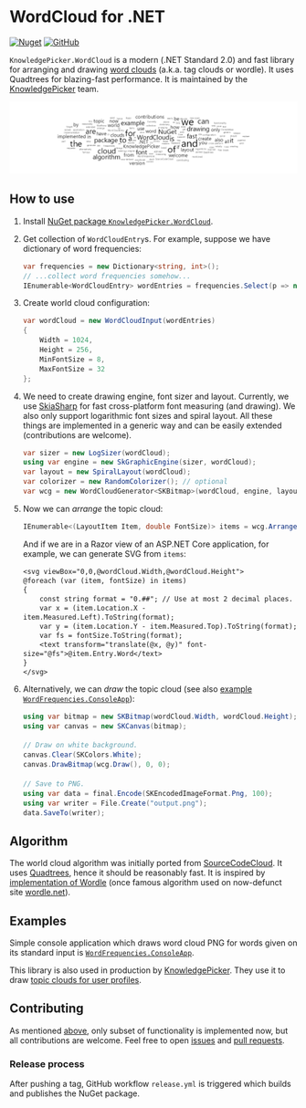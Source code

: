 # WordCloud for .NET

[![Nuget](https://img.shields.io/nuget/v/KnowledgePicker.WordCloud?logo=nuget)](https://www.nuget.org/packages/KnowledgePicker.WordCloud/)
[![GitHub](https://img.shields.io/github/last-commit/knowledgepicker/word-cloud/master?logo=github)](https://github.com/knowledgepicker/word-cloud)

`KnowledgePicker.WordCloud` is a modern (.NET Standard 2.0) and fast library for arranging and drawing [word clouds](https://knowledgepicker.com/t/427/tag-word-cloud) (a.k.a. tag clouds or wordle). It uses Quadtrees for blazing-fast performance. It is maintained by the [KnowledgePicker](https://knowledgepicker.com) team.

![Sample Word Cloud](example.png)

## How to use

1. Install [NuGet package `KnowledgePicker.WordCloud`](https://www.nuget.org/packages/KnowledgePicker.WordCloud/).
2. Get collection of `WordCloudEntry`s. For example, suppose we have dictionary of word frequencies:

   ```cs
   var frequencies = new Dictionary<string, int>();
   // ...collect word frequencies somehow...
   IEnumerable<WordCloudEntry> wordEntries = frequencies.Select(p => new WordCloudEntry(p.Key, p.Value));
   ```

3. Create world cloud configuration:

   ```cs
   var wordCloud = new WordCloudInput(wordEntries)
   {
       Width = 1024,
       Height = 256,
       MinFontSize = 8,
       MaxFontSize = 32
   };
   ```

4. We need to create drawing engine, font sizer and layout. Currently, we use [SkiaSharp](https://github.com/mono/SkiaSharp) for fast cross-platform font measuring (and drawing). We also only support logarithmic font sizes and spiral layout. All these things are implemented in a generic way and can be easily extended (contributions are welcome).

   ```cs
   var sizer = new LogSizer(wordCloud);
   using var engine = new SkGraphicEngine(sizer, wordCloud);
   var layout = new SpiralLayout(wordCloud);
   var colorizer = new RandomColorizer(); // optional
   var wcg = new WordCloudGenerator<SKBitmap>(wordCloud, engine, layout, colorizer);
   ```

5. Now we can *arrange* the topic cloud:

   ```cs
   IEnumerable<(LayoutItem Item, double FontSize)> items = wcg.Arrange();
   ```

   And if we are in a Razor view of an ASP.NET Core application, for example, we can generate SVG from `items`:

   ```cshtml
   <svg viewBox="0,0,@wordCloud.Width,@wordCloud.Height">
   @foreach (var (item, fontSize) in items)
   {
       const string format = "0.##"; // Use at most 2 decimal places.
       var x = (item.Location.X - item.Measured.Left).ToString(format);
       var y = (item.Location.Y - item.Measured.Top).ToString(format);
       var fs = fontSize.ToString(format);
       <text transform="translate(@x, @y)" font-size="@fs">@item.Entry.Word</text>
   }
   </svg>
   ```

6. Alternatively, we can *draw* the topic cloud (see also [example `WordFrequencies.ConsoleApp`](examples/WordFrequency.ConsoleApp)):

   ```cs
   using var bitmap = new SKBitmap(wordCloud.Width, wordCloud.Height);
   using var canvas = new SKCanvas(bitmap);

   // Draw on white background.
   canvas.Clear(SKColors.White);
   canvas.DrawBitmap(wcg.Draw(), 0, 0);

   // Save to PNG.
   using var data = final.Encode(SKEncodedImageFormat.Png, 100);
   using var writer = File.Create("output.png");
   data.SaveTo(writer);
   ```

## Algorithm

The world cloud algorithm was initially ported from [SourceCodeCloud](https://archive.codeplex.com/?p=sourcecodecloud). It uses [Quadtrees](https://en.wikipedia.org/wiki/Quadtree), hence it should be reasonably fast. It is inspired by [implementation of Wordle](https://stackoverflow.com/a/1478314) (once famous algorithm used on
now-defunct site [wordle.net](https://web.archive.org/web/20201206102909/http://www.wordle.net/)).

## Examples

Simple console application which draws word cloud PNG for words given on its standard input is [`WordFrequencies.ConsoleApp`](examples/WordFrequency.ConsoleApp).

This library is also used in production by [KnowledgePicker](https://knowledgepicker.com). They use it to draw [topic clouds for user profiles](https://knowledgepicker.com/profiles).

## Contributing

As mentioned [above](#how-to-use), only subset of functionality is implemented now, but all contributions are welcome. Feel free to open [issues](https://github.com/knowledgepicker/word-cloud/issues) and [pull requests](https://github.com/knowledgepicker/word-cloud/pulls).

### Release process

After pushing a tag, GitHub workflow `release.yml` is triggered which builds and publishes the NuGet package.
